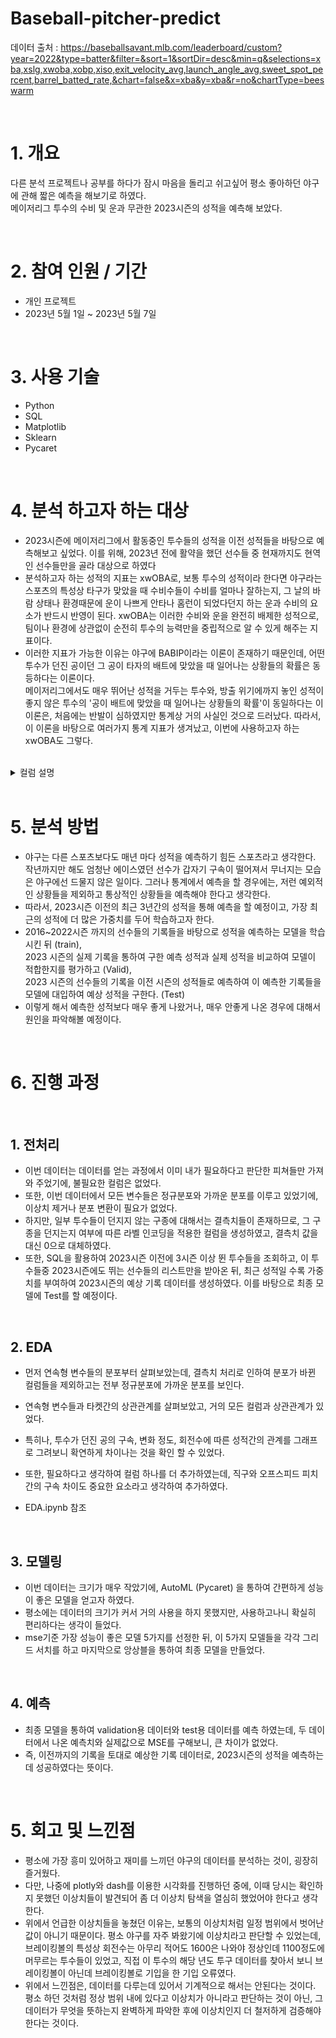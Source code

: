 # Baseball-pitcher-predict

데이터 출처 : https://baseballsavant.mlb.com/leaderboard/custom?year=2022&type=batter&filter=&sort=1&sortDir=desc&min=q&selections=xba,xslg,xwoba,xobp,xiso,exit_velocity_avg,launch_angle_avg,sweet_spot_percent,barrel_batted_rate,&chart=false&x=xba&y=xba&r=no&chartType=beeswarm  


<br />


# 1. 개요
다른 분석 프로젝트나 공부를 하다가 잠시 마음을 돌리고 쉬고싶어 평소 좋아하던 야구에 관해 짧은 예측을 해보기로 하였다.  
메이저리그 투수의 수비 및 운과 무관한 2023시즌의 성적을 예측해 보았다.  



<br />



# 2. 참여 인원 / 기간
* 개인 프로젝트
* 2023년 5월 1일 ~ 2023년 5월 7일


<br />


# 3. 사용 기술
* Python
* SQL
* Matplotlib
* Sklearn
* Pycaret


<br />


# 4. 분석 하고자 하는 대상
* 2023시즌에 메이저리그에서 활동중인 투수들의 성적을 이전 성적들을 바탕으로 예측해보고 싶었다. 이를 위해, 2023년 전에 활약을 했던 선수들 중 현재까지도 현역인 선수들만을 골라 대상으로 하였다
* 분석하고자 하는 성적의 지표는 xwOBA로, 보통 투수의 성적이라 한다면 야구라는 스포츠의 특성상 타구가 맞았을 때 수비수들이 수비를 얼마나 잘하는지, 그 날의 바람 상태나 환경때문에 운이 나쁘게 안타나 홈런이 되었다던지 하는 운과 수비의 요소가 반드시 반영이 된다. xwOBA는 이러한 수비와 운을 완전히 배제한 성적으로, 팀이나 환경에 상관없이 순전히 투수의 능력만을 중립적으로 알 수 있게 해주는 지표이다.
* 이러한 지표가 가능한 이유는 야구에 BABIP이라는 이론이 존재하기 때문인데, 어떤 투수가 던진 공이던 그 공이 타자의 배트에 맞았을 때 일어나는 상황들의 확률은 동등하다는 이론이다.  
메이저리그에서도 매우 뛰어난 성적을 거두는 투수와, 방출 위기에까지 놓인 성적이 좋지 않은 투수의 '공이 배트에 맞았을 때 일어나는 상황들의 확률'이 동일하다는 이 이론은, 처음에는 반발이 심하였지만 통계상 거의 사실인 것으로 드러났다. 따라서, 이 이론을 바탕으로 여러가지 통계 지표가 생겨났고, 이번에 사용하고자 하는 xwOBA도 그렇다.


<br />


<details>
<summary>컬럼 설명</summary>
last_name, first_name, player_id : 선수 이름, id

year : 년도

p_k_percent : 투수의 삼진율

p_bb_percent : 투수의 볼넷율

z_swing_percent : 스트라이크존 안에 던진 공의 스윙 유도율

z_swing_miss_percent : 스트라이크존 안에 던진 공의 헛스윙율

oz_swing_percent : 스트라이크존 밖에 던진 공의 스윙 유도율

oz_swing_miss_percent : 스트라이크존 밖에 던진 공의 헛스윙율

oz_contact_percent : 스트라이크존 밖에서 배트에 맞은 비율

out_zone_percent : 스트라이크존 밖으로 공을 던진 비율

iz_contact_percent : 스트라이크존 안에서 배트에 맞은 비율

in_zone_percent : 스트라이크존 안으로 공을 던진 비율

edge_percent : 스트라이크존 모서리 (보더라인)으로 공을 던진 비율

whiff_percent : 헛스윙 유도율

fastball_avg_speed,fastball_avg_spin,fastball_avg_break : 투수가 던진 직구 계열 투구의 평균 구속, 회전수, 변화정도

breaking_avg_speed,breaking_avg_spin,breaking_avg_break : 투수가 던진 브레이킹볼 (커브, 슬라이더 등)의 평균 구속, 회전수, 변화정도

offspeed_avg_speed,offspeed_avg_spin,offspeed_avg_break : 투수가 던진 오프스피드 피치 (체인지업류)의 평균 구속, 회전수, 변화정도

xwoba : 구하고자 하는 타겟. 수비와 운에 무관하게 기대되는 투수의 성적. 낮을 수록 성적이 좋음
  

</details>

<br />



# 5. 분석 방법
* 야구는 다른 스포츠보다도 매년 마다 성적을 예측하기 힘든 스포츠라고 생각한다. 작년까지만 해도 엄청난 에이스였던 선수가 갑자기 구속이 떨어져서 무너지는 모습은 야구에선 드물지 않은 일이다. 그러나 통계에서 예측을 할 경우에는, 저런 예외적인 상황들을 제외하고 통상적인 상황들을 예측해야 한다고 생각한다. 
* 따라서, 2023시즌 이전의 최근 3년간의 성적을 통해 예측을 할 예정이고, 가장 최근의 성적에 더 많은 가중치를 두어 학습하고자 한다.
* 2016~2022시즌 까지의 선수들의 기록들을 바탕으로 성적을 예측하는 모델을 학습 시킨 뒤 (train),  
2023 시즌의 실제 기록을 통하여 구한 예측 성적과 실제 성적을 비교하여 모델이 적합한지를 평가하고 (Valid),  
2023 시즌의 선수들의 기록을 이전 시즌의 성적들로 예측하여 이 예측한 기록들을 모델에 대입하여 예상 성적을 구한다. (Test)
* 이렇게 해서 예측한 성적보다 매우 좋게 나왔거나, 매우 안좋게 나온 경우에 대해서 원인을 파악해볼 예정이다.

  

<br />


# 6. 진행 과정


<br />


## 1. 전처리
* 이번 데이터는 데이터를 얻는 과정에서 이미 내가 필요하다고 판단한 피쳐들만 가져와 주었기에, 불필요한 컬럼은 없었다. 
* 또한, 이번 데이터에서 모든 변수들은 정규분포와 가까운 분포를 이루고 있었기에, 이상치 제거나 분포 변환이 필요가 없었다.
* 하지만, 일부 투수들이 던지지 않는 구종에 대해서는 결측치들이 존재하므로, 그 구종을 던지는지 여부에 따른 라벨 인코딩을 적용한 컬럼을 생성하였고, 결측치 값을 대신 0으로 대체하였다.
* 또한, SQL을 활용하여 2023시즌 이전에 3시즌 이상 뛴 투수들을 조회하고, 이 투수들중 2023시즌에도 뛰는 선수들의 리스트만을 받아온 뒤, 최근 성적일 수록 가중치를 부여하여 2023시즌의 예상 기록 데이터를 생성하였다. 이를 바탕으로 최종 모델에 Test를 할 예정이다.


<br />


## 2. EDA
* 먼저 연속형 변수들의 분포부터 살펴보았는데, 결측치 처리로 인하여 분포가 바뀐 컬럼들을 제외하고는 전부 정규분포에 가까운 분포를 보인다.
* 연속형 변수들과 타켓간의 상관관계를 살펴보았고, 거의 모든 컬럼과 상관관계가 있었다.
* 특히나, 투수가 던진 공의 구속, 변화 정도, 회전수에 따른 성적간의 관계를 그래프로 그려보니 확연하게 차이나는 것을 확인 할 수 있었다.
* 또한, 필요하다고 생각하여 컬럼 하나를 더 추가하였는데, 직구와 오프스피드 피치 간의 구속 차이도 중요한 요소라고 생각하여 추가하였다.


* EDA.ipynb 참조


<br />


## 3. 모델링
* 이번 데이터는 크기가 매우 작았기에, AutoML (Pycaret) 을 통하여 간편하게 성능이 좋은 모델을 얻고자 하였다.
* 평소에는 데이터의 크기가 커서 거의 사용을 하지 못했지만, 사용하고나니 확실히 편리하다는 생각이 들었다.
* mse기준 가장 성능이 좋은 모델 5가지를 선정한 뒤, 이 5가지 모델들을 각각 그리드 서치를 하고 마지막으로 앙상블을 통하여 최종 모델을 만들었다.


<br />


## 4. 예측
* 최종 모델을 통하여 validation용 데이터와 test용 데이터를 예측 하였는데, 두 데이터에서 나온 예측치와 실제값으로 MSE를 구해보니, 큰 차이가 없었다.
* 즉, 이전까지의 기록을 토대로 예상한 기록 데이터로, 2023시즌의 성적을 예측하는데 성공하였다는 뜻이다.


<br />


# 5. 회고 및 느낀점
* 평소에 가장 흥미 있어하고 재미를 느끼던 야구의 데이터를 분석하는 것이, 굉장히 즐거웠다.
* 다만, 나중에 plotly와 dash를 이용한 시각화를 진행하던 중에, 이때 당시는 확인하지 못했던 이상치들이 발견되어 좀 더 이상치 탐색을 열심히 했었어야 한다고 생각한다.
* 위에서 언급한 이상치들을 놓쳤던 이유는, 보통의 이상치처럼 일정 범위에서 벗어난 값이 아니기 때문이다. 평소 야구를 자주 봐왔기에 이상치라고 판단할 수 있었는데, 브레이킹볼의 특성상 회전수는 아무리 적어도 1600은 나와야 정상인데 1100정도에 머무르는 투수들이 있었고, 직접 이 투수의 해당 년도 투구 데이터를 찾아서 보니 브레이킹볼이 아닌데 브레이킹볼로 기입을 한 기입 오류였다.
* 위에서 느낀점은, 데이터를 다루는데 있어서 기계적으로 해서는 안된다는 것이다. 평소 하던 것처럼 정상 범위 내에 있다고 이상치가 아니라고 판단하는 것이 아닌, 그 데이터가 무엇을 뜻하는지 완벽하게 파악한 후에 이상치인지 더 철저하게 검증해야 한다는 것이다.
